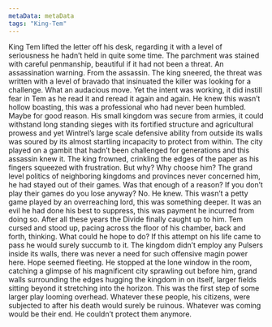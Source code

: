 ```yaml
---
metaData: metaData
tags: "King-Tem"
---
```


King Tem lifted the letter off his desk, regarding it with a level of seriousness he hadn’t held in quite some time. The parchment was stained with careful penmanship, beautiful if it had not been a threat. An assassination warning. From the assassin. The king sneered, the threat was written with a level of bravado that insinuated the killer was looking for a challenge. What an audacious move. Yet the intent was working, it did instill fear in Tem as he read it and reread it again and again. He knew this wasn’t hollow boasting, this was a professional who had never been humbled. Maybe for good reason. 
His small kingdom was secure from armies, it could withstand long standing sieges with its fortified structure and agricultural prowess and yet Wintrel’s large scale defensive ability from outside its walls was soured by its almost startling incapacity to protect from within. The city played on a gambit that hadn’t been challenged for generations and this assassin knew it. The king frowned, crinkling the edges of the paper as his fingers squeezed with frustration. 
But why? Why choose him? The grand level politics of neighboring kingdoms and provinces never concerned him, he had stayed out of their games. Was that enough of a reason? If you don’t play their games do you lose anyway? 
No. He knew. This wasn’t a petty game played by an overreaching lord, this was something deeper. It was an evil he had done his best to suppress, this was payment he incurred from doing so. After all these years the Divide finally caught up to him. 
Tem cursed and stood up, pacing across the floor of his chamber, back and forth, thinking. What could he hope to do? If this attempt on his life came to pass he would surely succumb to it. The kingdom didn’t employ any Pulsers inside its walls, there was never a need for such offensive magin power here. Hope seemed fleeting. He stopped at the lone window in the room, catching a glimpse of his magnificent city sprawling out before him, grand walls surrounding the edges hugging the kingdom in on itself, larger fields sitting beyond it stretching into the horizon. This was the first step of some larger play looming overhead. Whatever these people, his citizens,  were subjected to after his death would surely be ruinous. Whatever was coming would be their end. He couldn’t protect them anymore.